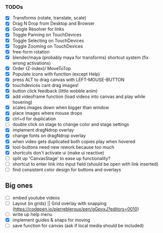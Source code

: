 ### TODOs

- [x] Transforms (rotate, translate, scale)
- [x] Drag N Drop from Desktop and Browser
- [x] Google Resolver for links
- [x] Toggle Panning on TouchDevices
- [x] Toggle Selecting on TouchDevices
- [x] Toggle Zooming on TouchDevices
- [x] free-form rotation
- [x] blender/maya (probably maya for transforms) shortcut system (fix wrong activations)
- [x] Order (Z-index)/ MoveToTop
- [x] Populate icons with function (except Help)
- [x] press ALT to drag canvas with LEFT-MOUSE-BUTTON
- [x] touchdevices cant drag images!
- [x] button click feedback (little wobble anim)
- [x] add videoframe function (load videos into canvas and play while hovering)
- [x] scales images down when bigger than window
- [x] place images where mouse drops
- [x] ctrl+d for duplication
- [ ] double click on stage to change color and stage settings
- [x] implement dragNdrop overlay
- [x] change fonts on dragNdrop overlay
- [x] when video gets duplicated both copies play when hovered
- [x] tool-buttons need new rework because too much
- [x] shortcuts don't activate ui (make ui reactive)
- [ ] split up 'CanvasStage' to ease up functionality?
- [ ] shortcut to enter link into input field (should be open with link inserted)
- [ ] find consistent color design for buttons and overlays

## Big ones

- [ ] embed youtube videos
- [ ] Layout (in grids) || Grid overlay with snapping (https://codepen.io/pierrebleroux/pen/gGpvxJ?editors=0010)
- [ ] write up help menu
- [x] implement guides & snaps for moving
- [ ] save function for canvas (ask if local media should be included)
